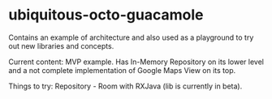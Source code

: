 # ubiquitous-octo-guacamole
Contains an example of architecture and also used as a playground to try out new libraries and concepts.

Current content: MVP example. Has In-Memory Repository on its lower level and a not complete implementation of Google Maps View on its top.

Things to try: Repository - Room with RXJava (lib is currently in beta).
